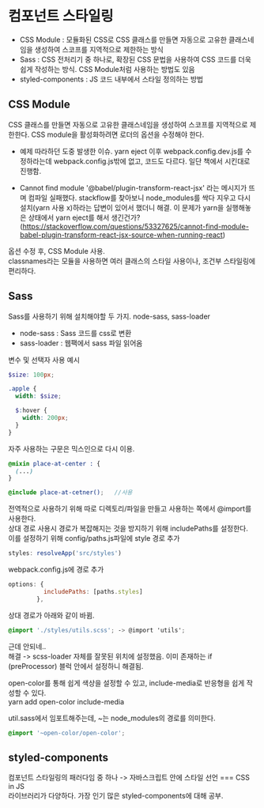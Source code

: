# 컴포넌트 스타일링

- CSS Module : 모듈화된 CSS로 CSS 클래스를 만들면 자동으로 고유한 클래스네임을 생성하여 스코프를 지역적으로 제한하는 방식
- Sass : CSS 전처리기 중 하나로, 확장된 CSS 문법을 사용하여 CSS 코드를 더욱 쉽게 작성하는 방식. CSS Module처럼 사용하는 방법도 있음
- styled-components : JS 코드 내부에서 스타일 정의하는 방법

## CSS Module

CSS 클래스를 만들면 자동으로 고유한 클래스네임을 생성하여 스코프를 지역적으로 제한한다.
CSS module을 활성화하려면 로더의 옵션을 수정해야 한다.

- 예제 따라하던 도중 발생한 이슈. yarn eject 이후 webpack.config.dev.js를 수정하라는데 webpack.config.js밖에 없고, 코드도 다르다. 일단 책에서 시킨대로 진행함.

- Cannot find module '@babel/plugin-transform-react-jsx' 라는 메시지가 뜨며 컴파일 실패했다. stackflow를 찾아보니 node_modules를 싹다 지우고 다시 설치(yarn 사용 x)하라는 답변이 있어서 했더니 해결. 이 문제가 yarn을 실행해놓은 상태에서 yarn eject를 해서 생긴건가?
(https://stackoverflow.com/questions/53327625/cannot-find-module-babel-plugin-transform-react-jsx-source-when-running-react)

옵션 수정 후, CSS Module 사용.  
classnames라는 모듈을 사용하면 여러 클래스의 스타일 사용이나, 조건부 스타일링에 편리하다.

## Sass

Sass를 사용하기 위해 설치해야할 두 가지. node-sass, sass-loader  
- node-sass : Sass 코드를 css로 변환
- sass-loader : 웹팩에서 sass 파일 읽어옴

변수 및 선택자 사용 예시 
```scss
$size: 100px;

.apple {
  width: $size;

  $:hover {
    width: 200px;
  }
}
```

자주 사용하는 구문은 믹스인으로 다시 이용.
```scss
@mixin place-at-center : {
  (...)
}

@include place-at-cetner();   //사용
```

전역적으로 사용하기 위해 따로 디렉토리/파일을 만들고 사용하는 쪽에서 @import를 사용한다.  
상대 경로 사용시 경로가 복잡해지는 것을 방지하기 위해 includePaths를 설정한다.  
이를 설정하기 위해 config/paths.js파일에 style 경로 추가
```js
styles: resolveApp('src/styles')
```

webpack.config.js에 경로 추가
```js
options: {
          includePaths: [paths.styles]
        },
```

상대 경로가 아래와 같이 바뀜.
```scss
@import './styles/utils.scss'; -> @import 'utils';
```
근데 안되네..  
해결 -> scss-loader 자체를 잘못된 위치에 설정했음. 이미 존재하는 if (preProcessor) 블럭 안에서 설정하니 해결됨.  

open-color를 통해 쉽게 색상을 설정할 수 있고, include-media로 반응형을 쉽게 작성할 수 있다.  
yarn add open-color include-media

util.sass에서 임포트해주는데, ~는 node_modules의 경로를 의미한다. 
```scss
@import '~open-color/open-color';
```


## styled-components

컴포넌트 스타일링의 패러다임 중 하나 -> 자바스크립트 안에 스타일 선언 === CSS in JS  
라이브러리가 다양하다. 가장 인기 많은 styled-components에 대해 공부.  
